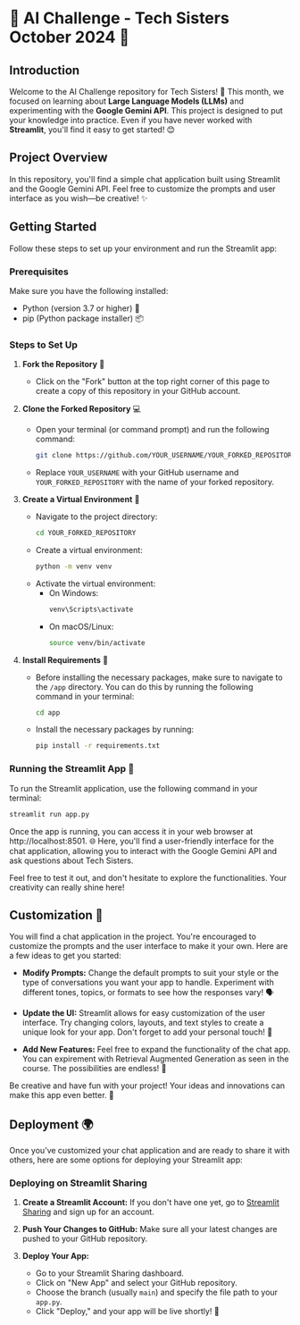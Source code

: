 # 🌟 AI Challenge - Tech Sisters October 2024 🌟

## Introduction

Welcome to the AI Challenge repository for Tech Sisters! 🎉 This month, we focused on learning about **Large Language Models (LLMs)** and experimenting with the **Google Gemini API**. This project is designed to put your knowledge into practice. Even if you have never worked with **Streamlit**, you'll find it easy to get started! 😊

## Project Overview

In this repository, you'll find a simple chat application built using Streamlit and the Google Gemini API. Feel free to customize the prompts and user interface as you wish—be creative! ✨

## Getting Started

Follow these steps to set up your environment and run the Streamlit app:

### Prerequisites

Make sure you have the following installed:
- Python (version 3.7 or higher) 🐍
- pip (Python package installer) 📦

### Steps to Set Up

1. **Fork the Repository** 🍴
   - Click on the "Fork" button at the top right corner of this page to create a copy of this repository in your GitHub account.

2. **Clone the Forked Repository** 💻
   - Open your terminal (or command prompt) and run the following command:
     ```bash
     git clone https://github.com/YOUR_USERNAME/YOUR_FORKED_REPOSITORY.git
     ```
   - Replace `YOUR_USERNAME` with your GitHub username and `YOUR_FORKED_REPOSITORY` with the name of your forked repository.

3. **Create a Virtual Environment** 🌱
   - Navigate to the project directory:
     ```bash
     cd YOUR_FORKED_REPOSITORY
     ```
   - Create a virtual environment:
     ```bash
     python -m venv venv
     ```
   - Activate the virtual environment:
     - On Windows:
       ```bash
       venv\Scripts\activate
       ```
     - On macOS/Linux:
       ```bash
       source venv/bin/activate
       ```

4. **Install Requirements** 📜
    - Before installing the necessary packages, make sure to navigate to the `/app` directory. You can do this by running the following command in your terminal:
        ```bash
        cd app
        ```
   - Install the necessary packages by running:
        ```bash
        pip install -r requirements.txt
        ```

### Running the Streamlit App 🚀

To run the Streamlit application, use the following command in your terminal:

```bash
streamlit run app.py
```

Once the app is running, you can access it in your web browser at http://localhost:8501. 🌐 Here, you'll find a user-friendly interface for the chat application, allowing you to interact with the Google Gemini API and ask questions about Tech Sisters.

Feel free to test it out, and don't hesitate to explore the functionalities. Your creativity can really shine here!

## Customization 🎨

You will find a chat application in the project. You're encouraged to customize the prompts and the user interface to make it your own. Here are a few ideas to get you started:

- **Modify Prompts:** Change the default prompts to suit your style or the type of conversations you want your app to handle. Experiment with different tones, topics, or formats to see how the responses vary! 🗣️

- **Update the UI:** Streamlit allows for easy customization of the user interface. Try changing colors, layouts, and text styles to create a unique look for your app. Don't forget to add your personal touch! 🎨

- **Add New Features:** Feel free to expand the functionality of the chat app. You can expirement with Retrieval Augmented Generation as seen in the course. The possibilities are endless! 🌟

Be creative and have fun with your project! Your ideas and innovations can make this app even better. 💖

## Deployment 🌍

Once you’ve customized your chat application and are ready to share it with others, here are some options for deploying your Streamlit app:

### Deploying on Streamlit Sharing

1. **Create a Streamlit Account:** If you don't have one yet, go to [Streamlit Sharing](https://streamlit.io/sharing) and sign up for an account.

2. **Push Your Changes to GitHub:** Make sure all your latest changes are pushed to your GitHub repository.

3. **Deploy Your App:**
   - Go to your Streamlit Sharing dashboard.
   - Click on "New App" and select your GitHub repository.
   - Choose the branch (usually `main`) and specify the file path to your `app.py`.
   - Click "Deploy," and your app will be live shortly! 🚀